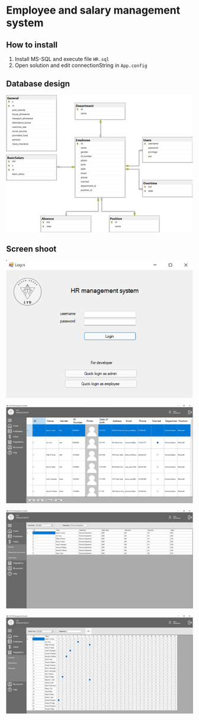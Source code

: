 # Employee and salary management system

## How to install
1. Install MS-SQL and execute file `HR.sql`
2. Open solution and edit connectionString in `App.config`

## Database design
![Database diagram](Screenshot\database-diagram.png)

## Screen shoot

![Login](Screenshot\login.png)


![Manage employee](Screenshot\employee.png)


![Payroll](Screenshot\payroll.png)


![Manage attendance](Screenshot\attendance.png)